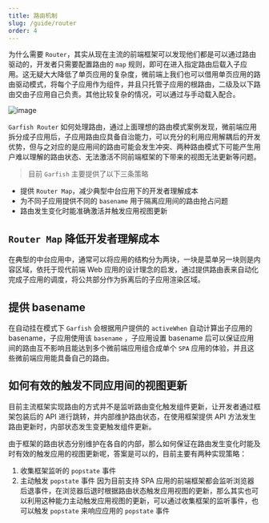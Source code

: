 ```yaml
---
title: 路由机制
slug: /guide/router
order: 4
---
```


为什么需要 `Router`，其实从现在主流的前端框架可以发现他们都是可以通过路由驱动的，开发者只需要配置路由的 `map` 规则，即可在进入指定路由后载入子应用。这无疑大大降低了单页应用的复杂度，微前端上我们也可以借用单页应用的路由驱动模式，将每个子应用作为组件，并且只托管子应用的根路由，二级及以下路由交由子应用自己负责。其他比较复杂的情况，可以通过与手动载入配合。

![image](https://user-images.githubusercontent.com/27547179/165110838-2f907b10-40b4-4e00-afab-808ef08d1570.png)

`Garfish Router` 如何处理路由，通过上面理想的路由模式案例发现，微前端应用拆分成子应用后，子应用路由应具备自治能力，可以充分的利用应用解耦后的开发优势，但与之对应的是应用间的路由可能会发生冲突、两种路由模式下可能产生用户难以理解的路由状态、无法激活不同前端框架的下带来的视图无法更新等问题。

> 目前 `Garfish` 主要提供了以下三条策略

- 提供 `Router Map`，减少典型中台应用下的开发者理解成本
- 为不同子应用提供不同的 `basename` 用于隔离应用间的路由抢占问题
- 路由发生变化时能准确激活并触发应用视图更新

## `Router Map` 降低开发者理解成本

在典型的中台应用中，通常可以将应用的结构分为两块，一块是菜单另一块则是内容区域，依托于现代前端 Web 应用的设计理念的启发，通过提供路由表来自动化完成子应用的调度，将公共部分作为拆离后的子应用渲染区域。

## 提供 basename

在自动挂在模式下 `Garfish` 会根据用户提供的 `activeWhen` 自动计算出子应用的 basename，子应用使用该 `basename` ，子应用设置 basename 后可以保证应用间的路由互不影响且能达到多个微前端应用组合成单个 `SPA` 应用的体验，并且这些微前端应用能具备自己的路由。

## 如何有效的触发不同应用间的视图更新

目前主流框架实现路由的方式并不是监听路由变化触发组件更新，让开发者通过框架包装后的 API 进行跳转，并内部维护路由状态，在使用框架提供 API 方法发生路由更新时，内部状态发生变更触发组件更新。

由于框架的路由状态分别维护在各自的内部，那么如何保证在路由发生变化时能及时有效的触发应用的视图更新呢，答案是可以的，目前主要有两种实现策略：

1. 收集框架监听的 `popstate` 事件
2. 主动触发 `popstate` 事件
   因为目前支持 SPA 应用的前端框架都会监听浏览器后退事件，在浏览器后退时根据路由状态触发应用视图的更新，那么其实也可以利用这种能力主动触发应用视图的更新，可以通过收集框架的监听事件，也可以触发 `popstate` 来响应应用的 `popstate` 事件
